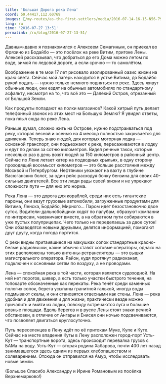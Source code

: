 ```yaml
---
title: 'Большая Дорога река Лена'
coord: 59.44417,112.60769
images: [/my-routes/as-the-first-settlers/media/2016-07-14-16-15-N56-79655E105-93161-7127, /my-routes/as-the-first-settlers/media/2016-07-23-10-17-N58-18708E109-41644-7282]
lang: ru
time: '2016-07-27 13:51'
permalink: /ru/blog/2016-07-27-13-51/
---
```


Давным-давно я познакомился с Алексеем Семагиным, он приехал во Фрязино из Бодайбо&nbsp;— это посёлок на реке Витим, притоке Лены. Алексей рассказывал, что добраться до его Дома можно летом по воде, зимой по ледовой дороге, а если срочно&nbsp;— то самолётом. 

Воображение в те мои 17&nbsp;лет рисовало изолированный оазис жизни на краю света. Сейчас мой лагерь находится в устье Витима, до Бодайбо рукой подать&nbsp;— нужно только немного подняться по реке. Здесь живут обычные люди, они ездят на обычных автомобилях по стандартному асфальту, несмотря на то, что всё это&nbsp;— Далёкий Остров, отрезанный от Большой Земли.

Как продукты попадают на полки магазинов? Какой хитрый путь делает телефонный звонок из этих мест на Большую Землю? Я увидел ответы, пока плыл сюда по реке Лена.

Раньше думал, сложно жить на Острове, нужно подстраиваться под реку, которая весной и осенью на 4 месяца полностью закрывается для движения. Теперь знаю людей, для которых моторная лодка&nbsp;— основной транспорт, они подъезжают к реке, пересаживаются в лодку и едут по делам за сотню километров. Видел речные такси, которые несколько раз в день возят людей за 150&nbsp;километров в районный центр. Сейчас по Лене летает катер на подводных крыльях, в одну сторону проходящий восемьсот километров — это больше расстояния между Москвой и Петербургом. Нефтяники уезжают на вахту в глубине Васюганских болот, за один рейс расходуя бочку бензина для своих 40-сильных двигателей. Все эти люди рады своей жизни и не упрекают сложности пути&nbsp;— для них это норма.

Река Лена — это дорога для кораблей, среди них есть гигантские паромы, они везут грузовые автомобили, загруженные продуктами для Витима, Ленска, Бодайбо, Мирного... Паром идёт безостановочно двое суток. Водители-дальнобойщики ходят по палубам, образуют компании по интересам, чаевничают вместе, а на обратном пути собираются в уже пустых полуприцепах. Чего только не переделаешь за двое суток! Они обзаводятся новыми друзьями, делятся информацией, помогают друг другу, когда погода портится.

С реки видны притаившиеся на макушках сопок стандартные красно-белые радиовышки, какие обычно ставят сотовые операторы, однако на этих расположены только антенны-ретрансляторы&nbsp;— это вышки магистрального оператора. Район, кудя протянут радиоканал, подключен к основным сетям по воздуху, а не проводами.

Лена&nbsp;— спокойная река в той части, которая является судоходной. На ней нет порогов, шивер, а есть только участки быстрого течения, на топокарте обозначенные как перекаты. Река течёт среди каменных пологих сопок, берега усыпаны гранитной галькой, иногда воды подмывают скалы, и они становятся отвесными как стены. Лена&nbsp;— река удобная и для движения и для жизни, практически везде можно причалить и выйти из лодки, повсюду встречаются луга и большие ровные площади. Вдоль берегов и в русле Лены стоят знаки речной обстановки, в отличие от Ангары и Енисея они ночью подсвечиваются, что позволяет двигаться круглосуточно.

Путь переселенцев в Лену идёт по её притокам Муке, Купе и Куте. Сейчас на месте впадения Куты в Лену расположен город-порт Усть-Кут&nbsp;— транспортные ворота, здесь происходит перевалка грузов с БАМа на воду. Усть-Кут — вторая родина Хабарова, почти 400&nbsp;лет назад занимавшегося здесь одним из первых хлебопашеством и солеварением. Отсюда он отправился на Амур, чтобы исследовать новые земли.

(Большое Спасибо Александру и Ирине Романовым из посёлка Верхнемарково!)
